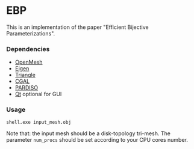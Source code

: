 # EBP
This is an implementation of the paper "Efficient Bijective Parameterizations".

### Dependencies
* [OpenMesh](https://www.graphics.rwth-aachen.de/software/openmesh/download/)
* [Eigen](http://eigen.tuxfamily.org/)
* [Triangle](http://www.cs.cmu.edu/~quake/triangle.html)
* [CGAL](https://www.cgal.org/download.html)
* [PARDISO](https://pardiso-project.org/)
* [Qt](http://download.qt.io/archive/qt/) optional for GUI

### Usage

```
shell.exe input_mesh.obj
```
Note that: the input mesh should be a disk-topology tri-mesh. The parameter `num_procs` should be set according to your CPU cores number.
